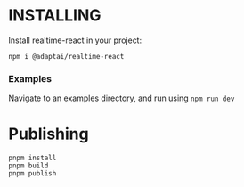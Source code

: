 # INSTALLING

Install realtime-react in your project:

```
npm i @adaptai/realtime-react
```

### Examples

Navigate to an examples directory, and run using `npm run dev`

# Publishing

```
pnpm install
pnpm build
pnpm publish
```
